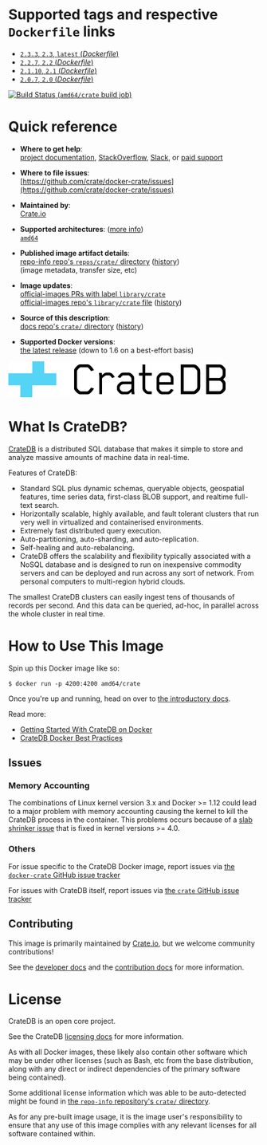 <!--

********************************************************************************

WARNING:

    DO NOT EDIT "crate/README.md"

    IT IS AUTO-GENERATED

    (from the other files in "crate/" combined with a set of templates)

********************************************************************************

-->

# Supported tags and respective `Dockerfile` links

-	[`2.3.3`, `2.3`, `latest` (*Dockerfile*)](https://github.com/crate/docker-crate/blob/fb6a61f569d5ed1f22a59edae1c2a48f10e2bc28/Dockerfile)
-	[`2.2.7`, `2.2` (*Dockerfile*)](https://github.com/crate/docker-crate/blob/771c9b60ffbb03c2692e09a2539c7411327d7e3d/Dockerfile)
-	[`2.1.10`, `2.1` (*Dockerfile*)](https://github.com/crate/docker-crate/blob/ed8cda8b567628dd733716dc5c8f507512587783/Dockerfile)
-	[`2.0.7`, `2.0` (*Dockerfile*)](https://github.com/crate/docker-crate/blob/79d51bb263104ccd2d3c57a5d74c16d6f0466d21/Dockerfile)

[![Build Status](https://doi-janky.infosiftr.net/job/multiarch/job/amd64/job/crate/badge/icon) (`amd64/crate` build job)](https://doi-janky.infosiftr.net/job/multiarch/job/amd64/job/crate/)

# Quick reference

-	**Where to get help**:  
	[project documentation](https://crate.io/docs/), [StackOverflow](https://stackoverflow.com/tags/crate), [Slack](https://crate.io/docs/support/slackin/), or [paid support](https://crate.io/pricing/)

-	**Where to file issues**:  
	[https://github.com/crate/docker-crate/issues](https://github.com/crate/docker-crate/issues)

-	**Maintained by**:  
	[Crate.io](https://github.com/crate/docker-crate)

-	**Supported architectures**: ([more info](https://github.com/docker-library/official-images#architectures-other-than-amd64))  
	[`amd64`](https://hub.docker.com/r/amd64/crate/)

-	**Published image artifact details**:  
	[repo-info repo's `repos/crate/` directory](https://github.com/docker-library/repo-info/blob/master/repos/crate) ([history](https://github.com/docker-library/repo-info/commits/master/repos/crate))  
	(image metadata, transfer size, etc)

-	**Image updates**:  
	[official-images PRs with label `library/crate`](https://github.com/docker-library/official-images/pulls?q=label%3Alibrary%2Fcrate)  
	[official-images repo's `library/crate` file](https://github.com/docker-library/official-images/blob/master/library/crate) ([history](https://github.com/docker-library/official-images/commits/master/library/crate))

-	**Source of this description**:  
	[docs repo's `crate/` directory](https://github.com/docker-library/docs/tree/master/crate) ([history](https://github.com/docker-library/docs/commits/master/crate))

-	**Supported Docker versions**:  
	[the latest release](https://github.com/docker/docker-ce/releases/latest) (down to 1.6 on a best-effort basis)

![logo](https://raw.githubusercontent.com/docker-library/docs/0d4ccc1c0a00a99c3302ffeb17831225cbba7863/crate/logo.png)

# What Is CrateDB?

[CrateDB](http://github.com/crate/crate) is a distributed SQL database that makes it simple to store and analyze massive amounts of machine data in real-time.

Features of CrateDB:

-	Standard SQL plus dynamic schemas, queryable objects, geospatial features, time series data, first-class BLOB support, and realtime full-text search.
-	Horizontally scalable, highly available, and fault tolerant clusters that run very well in virtualized and containerised environments.
-	Extremely fast distributed query execution.
-	Auto-partitioning, auto-sharding, and auto-replication.
-	Self-healing and auto-rebalancing.
-	CrateDB offers the scalability and flexibility typically associated with a NoSQL database and is designed to run on inexpensive commodity servers and can be deployed and run across any sort of network. From personal computers to multi-region hybrid clouds.

The smallest CrateDB clusters can easily ingest tens of thousands of records per second. And this data can be queried, ad-hoc, in parallel across the whole cluster in real time.

# How to Use This Image

Spin up this Docker image like so:

	$ docker run -p 4200:4200 amd64/crate

Once you're up and running, head on over to [the introductory docs](https://crate.io/docs/stable/hello.html).

Read more:

-	[Getting Started With CrateDB on Docker](https://crate.io/docs/install/containers/docker/)
-	[CrateDB Docker Best Practices](https://crate.io/docs/reference/best_practice/docker.html)

## Issues

### Memory Accounting

The combinations of Linux kernel version 3.x and Docker >= 1.12 could lead to a major problem with memory accounting causing the kernel to kill the CrateDB process in the container. This problems occurs because of a [slab shrinker issue](https://lwn.net/Articles/628829/) that is fixed in kernel versions >= 4.0.

### Others

For issue specific to the CrateDB Docker image, report issues via [the `docker-crate` GitHub issue tracker](https://github.com/crate/docker-crate/issues)

For issues with CrateDB itself, report issues via [the `crate` GitHub issue tracker](https://github.com/crate/crate/issues)

## Contributing

This image is primarily maintained by [Crate.io](http://crate.io/), but we welcome community contributions!

See the [developer docs](https://github.com/crate/docker-crateblob/master/DEVELOP.rst) and the [contribution docs](https://github.com/crate/docker-crate/blob/master/CONTRIBUTING.rst) for more information.

# License

CrateDB is an open core project.

See the CrateDB [licensing docs](https://github.com/crate/crate/blob/master/LICENSE.txt) for more information.

As with all Docker images, these likely also contain other software which may be under other licenses (such as Bash, etc from the base distribution, along with any direct or indirect dependencies of the primary software being contained).

Some additional license information which was able to be auto-detected might be found in [the `repo-info` repository's `crate/` directory](https://github.com/docker-library/repo-info/tree/master/repos/crate).

As for any pre-built image usage, it is the image user's responsibility to ensure that any use of this image complies with any relevant licenses for all software contained within.
